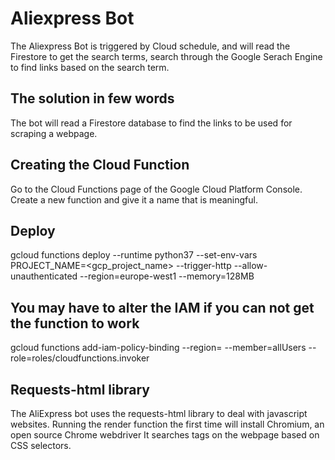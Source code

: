 # Aliexpress Bot

The Aliexpress Bot is triggered by Cloud schedule, and will read the Firestore to get the search terms, search through the Google Serach Engine to find links based on the search term.

## The solution in few words
The bot will read a Firestore database to find the links to be used for scraping a webpage.


## Creating the Cloud Function
Go to the Cloud Functions page of the Google Cloud Platform Console. Create a new function and give it a name that is meaningful.

## Deploy
gcloud functions deploy <cloud function name> --runtime python37 --set-env-vars PROJECT_NAME=<gcp_project_name> --trigger-http --allow-unauthenticated --region=europe-west1 --memory=128MB

## You may have to alter the IAM if you can not get the function to work
gcloud functions add-iam-policy-binding <function name> --region=<region> --member=allUsers --role=roles/cloudfunctions.invoker

## Requests-html library
The AliExpress bot uses the requests-html library to deal with javascript websites. Running the render function the first time will install Chromium, an open source Chrome webdriver It searches tags on the webpage based on CSS selectors.
